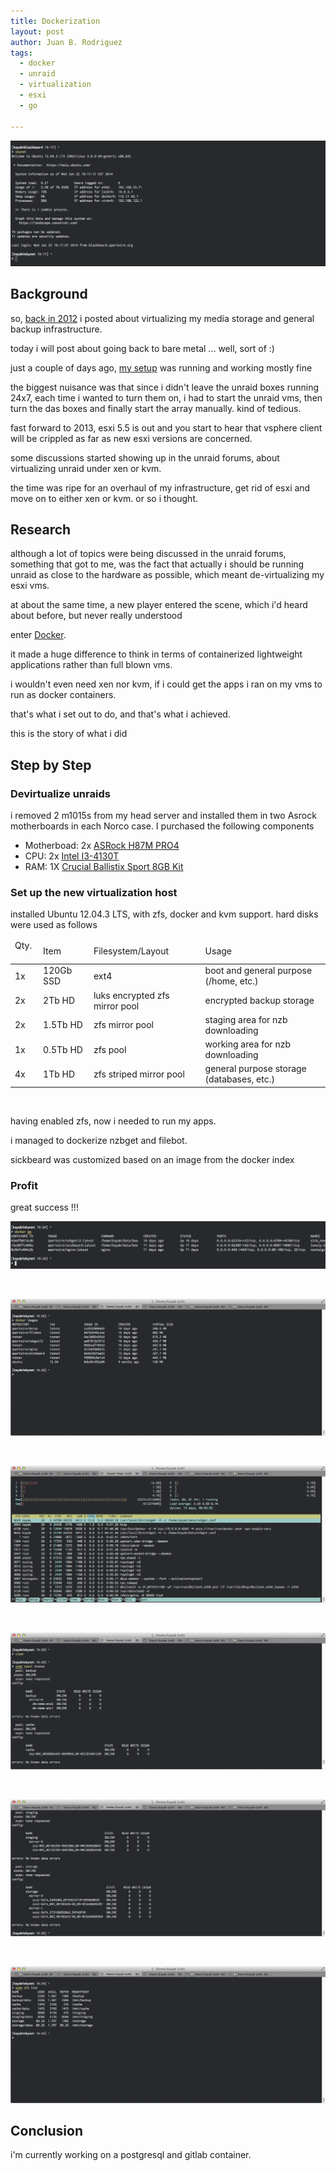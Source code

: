 ```yaml
---
title: Dockerization
layout: post
author: Juan B. Rodriguez
tags:
  - docker
  - unraid
  - virtualization
  - esxi
  - go

---
```


![skynet](/img/skynet.png "skynet")

## Background



so, [back in 2012](http://www.apertoire.net/storage-wars/) i posted about virtualizing my media storage and general backup infrastructure.

today i will post about going back to bare metal ... well, sort of :)

just a couple of days ago, [my setup](http://lime-technology.com/forum/index.php?topic=21514.0) was running and working mostly fine

the biggest nuisance was that since i didn't leave the unraid boxes running 24x7, each time i wanted to turn them on, i had to start the unraid vms, then turn the das boxes and finally start the array manually. kind of tedious.

fast forward to 2013, esxi 5.5 is out and you start to hear that vsphere client will be crippled as far as new esxi versions are concerned.

some discussions started showing up in the unraid forums, about virtualizing unraid under xen or kvm.

the time was ripe for an overhaul of my infrastructure, get rid of esxi and move on to either xen or kvm. or so i thought.

## Research

although a lot of topics were being discussed in the unraid forums, something that got to me, was the fact that actually i should be running unraid as close to the hardware as possible, which meant de-virtualizing my esxi vms.

at about the same time, a new player entered the scene, which i'd heard about before, but never really understood

enter [Docker](http://www.docker.io/).

it made a huge difference to think in terms of containerized lightweight applications rather than full blown vms.

i wouldn't even need xen nor kvm, if i could get the apps i ran on my vms to run as docker containers.

that's what i set out to do, and that's what i achieved.

this is the story of what i did

## Step by Step

### Devirtualize unraids

i removed 2 m1015s from my head server and installed them in two Asrock motherboards in each Norco case. I purchased the following components


- Motherboad: 2x [ASRock H87M PRO4](http://www.amazon.com/gp/product/B00FIWSIVS/ref=oh_details_o05_s00_i00?ie=UTF8&psc=1)
- CPU: 2x [Intel I3-4130T](http://www.amazon.com/gp/product/B00EUVEFEC/ref=oh_details_o07_s00_i01?ie=UTF8&psc=1)
- RAM: 1X [Crucial Ballistix Sport 8GB Kit](http://www.amazon.com/gp/product/B006WAGGUK/ref=oh_details_o07_s00_i00?ie=UTF8&psc=1)

### Set up the new virtualization host

installed Ubuntu 12.04.3 LTS, with zfs, docker and kvm support. hard disks were used as follows

<table>
<thead>
	<td>Qty. &nbsp;</td>
	<td>Item</td>
	<td>Filesystem/Layout</td>
	<td>Usage</td>
</thead>
<tbody>
<tr>
	<td>1x</td>
	<td>120Gb SSD &nbsp;</td>
	<td>ext4</td>
	<td>boot and general purpose (/home, etc.)</td>
</tr>
<tr>
	<td>2x</td>
	<td>2Tb HD</td>
	<td>luks encrypted zfs mirror pool &nbsp;</td>
	<td>encrypted backup storage</td>
</tr>
<tr>
	<td>2x</td>
	<td>1.5Tb HD</td>
	<td>zfs mirror pool</td>
	<td>staging area for nzb downloading</td>
</tr>
<tr>
	<td>1x</td>
	<td>0.5Tb HD</td>
	<td>zfs pool</td>
	<td>working area for nzb downloading</td>
</tr>
<tr>
	<td>4x</td>
	<td>1Tb HD</td>
	<td>zfs striped mirror pool</td>
	<td>general purpose storage (databases, etc.)</td>
</tr>
</tbody>
</table>

<br>

having enabled zfs, now i needed to run my apps.

i managed to dockerize nzbget and filebot.

sickbeard was customized based on an image from the docker index

### Profit 

great success !!!

![docker](/img/docker.png "docker")

<br>

![dockerimages](/img/dockerimages.png "dockerimages")

<br>

![htop](/img/htop.png "htop")

<br>

![pool1](/img/pool1.png "pool1")

<br>

![pool2](/img/pool2.png "pool2")

<br>

![zfslist](/img/zfslist.png "zfslist")

## Conclusion

i'm currently working on a postgresql and gitlab container.




